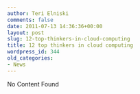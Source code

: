 ```yaml
---
author: Teri Elniski
comments: false
date: 2011-07-13 14:36:36+00:00
layout: post
slug: 12-top-thinkers-in-cloud-computing
title: 12 top thinkers in cloud computing
wordpress_id: 344
old_categories:
- News
---
```


No Content Found
